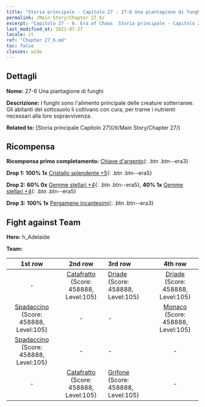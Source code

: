 ```yaml
---
title: "Storia principale - Capitolo 27 - 27-6 Una piantagione di funghi"
permalink: /Main Story/Chapter 27_6/
excerpt: "Capitolo 27 - 6. Era of Chaos  Storia principale - Capitolo 27_6. 27-6 Una piantagione di funghi"
last_modified_at: 2021-07-27
locale: it
ref: "Chapter 27_6.md"
toc: false
classes: wide
---
```


## Dettagli

 **Nome:** 27-6 Una piantagione di funghi

 **Descrizione:** I funghi sono l'alimento principale delle creature sotterranee. Gli abitanti del sottosuolo li coltivano con cura, per trarne i nutrienti necessari alla loro sopravvivenza.

 **Related to:** [Storia principale Capitolo 27](/it/Main Story/Chapter 27/)

## Ricompensa

 **Ricompensa primo completamento:** [Chiave d'argento](/ItemsIT/con_693/){: .btn .btn--era3}

 **Drop 1:** **100% 1x** [Cristallo splendente +5](/ItemsIT/mat_101/){: .btn .btn--era5}

 **Drop 2:** **60% 0x** [Gemme stellari +4](/ItemsIT/mat_93/){: .btn .btn--era5}, **40% 1x** [Gemme stellari +4](/ItemsIT/mat_93/){: .btn .btn--era5}

 **Drop 3:** **100% 1x** [Pergamene incantesimi](/ItemsIT/con_694/){: .btn .btn--era3}


## Fight against Team
 **Hero:** h_Adelaide

 **Team:**


  | 1st row | 2nd row | 3rd row | 4th row |
  |:----:|:----:|:----|:----:|
  | - | [Catafratto](/it/units/Cavalier/) (Score: 458888, Level:105)  | [Driade](/it/units/Sprite/) (Score: 458888, Level:105)  | [Driade](/it/units/Sprite/) (Score: 458888, Level:105)  |
  | [Spadaccino](/it/units/Swordsman/) (Score: 458888, Level:105)  | - | - | [Monaco](/it/units/Monk/) (Score: 458888, Level:105)  |
  | [Spadaccino](/it/units/Swordsman/) (Score: 458888, Level:105)  | - | - | - |
  | - | [Catafratto](/it/units/Cavalier/) (Score: 458888, Level:105)  | [Grifone](/it/units/Griffin/) (Score: 458888, Level:105)  | - |


